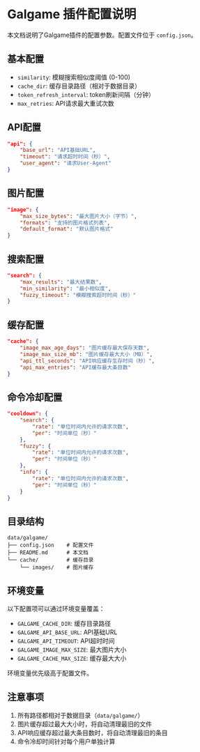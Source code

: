 # Galgame 插件配置说明

本文档说明了Galgame插件的配置参数。配置文件位于 `config.json`。

## 基本配置

- `similarity`: 模糊搜索相似度阈值 (0-100)
- `cache_dir`: 缓存目录路径（相对于数据目录）
- `token_refresh_interval`: token刷新间隔（分钟）
- `max_retries`: API请求最大重试次数

## API配置

```json
"api": {
    "base_url": "API基础URL",
    "timeout": "请求超时时间（秒）",
    "user_agent": "请求User-Agent"
}
```

## 图片配置

```json
"image": {
    "max_size_bytes": "最大图片大小（字节）",
    "formats": "支持的图片格式列表",
    "default_format": "默认图片格式"
}
```

## 搜索配置

```json
"search": {
    "max_results": "最大结果数",
    "min_similarity": "最小相似度",
    "fuzzy_timeout": "模糊搜索超时时间（秒）"
}
```

## 缓存配置

```json
"cache": {
    "image_max_age_days": "图片缓存最大保存天数",
    "image_max_size_mb": "图片缓存最大大小（MB）",
    "api_ttl_seconds": "API响应缓存生存时间（秒）",
    "api_max_entries": "API缓存最大条目数"
}
```

## 命令冷却配置

```json
"cooldown": {
    "search": {
        "rate": "单位时间内允许的请求次数",
        "per": "时间单位（秒）"
    },
    "fuzzy": {
        "rate": "单位时间内允许的请求次数",
        "per": "时间单位（秒）"
    },
    "info": {
        "rate": "单位时间内允许的请求次数",
        "per": "时间单位（秒）"
    }
}
```

## 目录结构

```
data/galgame/
├── config.json    # 配置文件
├── README.md      # 本文档
└── cache/         # 缓存目录
    └── images/    # 图片缓存
```

## 环境变量

以下配置项可以通过环境变量覆盖：

- `GALGAME_CACHE_DIR`: 缓存目录路径
- `GALGAME_API_BASE_URL`: API基础URL
- `GALGAME_API_TIMEOUT`: API超时时间
- `GALGAME_IMAGE_MAX_SIZE`: 最大图片大小
- `GALGAME_CACHE_MAX_SIZE`: 缓存最大大小

环境变量优先级高于配置文件。

## 注意事项

1. 所有路径都相对于数据目录（`data/galgame/`）
2. 图片缓存超过最大大小时，将自动清理最旧的文件
3. API响应缓存超过最大条目数时，将自动清理最旧的条目
4. 命令冷却时间针对每个用户单独计算 